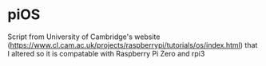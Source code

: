 # piOS
Script from University of Cambridge's website (https://www.cl.cam.ac.uk/projects/raspberrypi/tutorials/os/index.html) that I altered so it is compatable with Raspberry Pi Zero and rpi3
